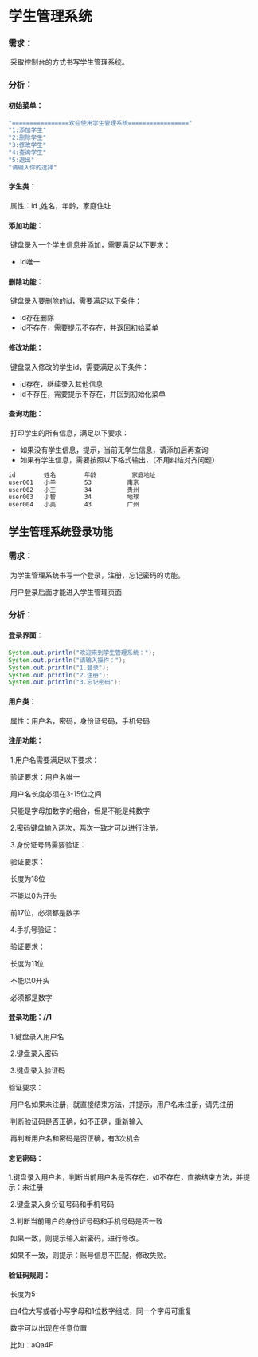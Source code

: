 # 学生管理系统

### 需求：

​		采取控制台的方式书写学生管理系统。

### 分析：

#### 初始菜单：

```java
"================欢迎使用学生管理系统================="
"1:添加学生"
"2:删除学生"
"3:修改学生"
"4:查询学生"
"5:退出"
"请输入你的选择"
```

#### 学生类：

​			属性：id ,姓名，年龄，家庭住址

#### 添加功能：

​			键盘录入一个学生信息并添加，需要满足以下要求：

* id唯一

#### 删除功能：

​		键盘录入要删除的id，需要满足以下条件：

* id存在删除
* id不存在，需要提示不存在，并返回初始菜单

#### 修改功能：

​		键盘录入修改的学生id，需要满足以下条件：

* id存在，继续录入其他信息
* id不存在，需要提示不存在，并回到初始化菜单

#### 查询功能：

​		打印学生的所有信息，满足以下要求：

* 如果没有学生信息，提示，当前无学生信息，请添加后再查询
* 如果有学生信息，需要按照以下格式输出，（不用纠结对齐问题）

```txt
id 		  姓名		年龄			家庭地址
user001	  小羊		53			南京
user002	  小王		34			贵州
user003	  小智		34			地球
user004   小美		43			广州
```





## 学生管理系统登录功能

### 需求：

​		为学生管理系统书写一个登录，注册，忘记密码的功能。

​		用户登录后面才能进入学生管理页面

### 分析：

#### 登录界面：

```java
System.out.println("欢迎来到学生管理系统：");
System.out.println("请输入操作：");
System.out.println("1.登录");
System.out.println("2.注册");
System.out.println("3.忘记密码");
```

#### 用户类：

​		属性：用户名，密码，身份证号码，手机号码

#### 注册功能：

​			1.用户名需要满足以下要求：

​							验证要求：用户名唯一

​							用户名长度必须在3-15位之间

​							只能是字母加数字的组合，但是不能是纯数字

​			2.密码键盘输入两次，两次一致才可以进行注册。

​			3.身份证号码需要验证：

​						验证要求：

​										长度为18位

​										不能以0为开头

​										前17位，必须都是数字

​			4.手机号验证：

​						验证要求：

​								长度为11位

​								不能以0开头

​								必须都是数字

#### 登录功能：//1

​		1.键盘录入用户名

​		2.键盘录入密码

​		3.键盘录入验证码

验证要求：

​		用户名如果未注册，就直接结束方法，并提示，用户名未注册，请先注册

​		判断验证码是否正确，如不正确，重新输入

​		再判断用户名和密码是否正确，有3次机会

#### 忘记密码：

​		1.键盘录入用户名，判断当前用户名是否存在，如不存在，直接结束方法，并提示：未注册

​		2.键盘录入身份证号码和手机号码

​		3.判断当前用户的身份证号码和手机号码是否一致

​					如果一致，则提示输入新密码，进行修改。

​					如果不一致，则提示：账号信息不匹配，修改失败。

#### 验证码规则：

​		长度为5

​		由4位大写或者小写字母和1位数字组成，同一个字母可重复

​		数字可以出现在任意位置

​		比如：aQa4F

